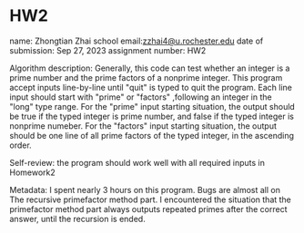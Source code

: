 # HW2
name: Zhongtian Zhai
school email:zzhai4@u.rochester.edu
date of submission: Sep 27, 2023
assignment number: HW2

Algorithm description: Generally, this code can test whether an integer is a prime number and the prime factors of a nonprime integer. 
This program accept inputs line-by-line until "quit" is typed to quit the program. Each line input should start with "prime" or "factors"
,following an integer in the "long" type range. For the "prime" input starting situation, the output should be true if the typed integer is 
prime number, and false if the typed integer is nonprime numeber. For the "factors" input starting situation, the output should be one line
of all prime factors of the typed integer, in the ascending order.

Self-review: the program should work well with all required inputs in Homework2

Metadata: I spent nearly 3 hours on this program. Bugs are almost all on The recursive primefactor method part. I encountered the situation 
that the primefactor method part always outputs repeated primes after the correct answer, until the recursion is ended.
